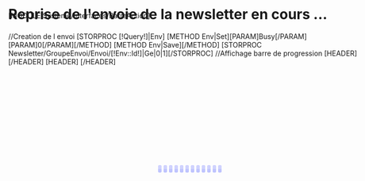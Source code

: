 <div class="ContenuEntete"> 
	[MODULE Systeme/Interfaces/BarreAction]
</div>

<div class="ContenuData"> 
	<div class="Panel"  style="position:absolute;top:0;bottom:0px;">
		<h1>Reprise de l'envoie de la newsletter en cours ... </h1>
		//Creation de l envoi
		[STORPROC [!Query!]|Env]
			[METHOD Env|Set][PARAM]Busy[/PARAM][PARAM]0[/PARAM][/METHOD]
			[METHOD Env|Save][/METHOD]
			[STORPROC Newsletter/GroupeEnvoi/Envoi/[!Env::Id!]|Ge|0|1][/STORPROC]
			//Affichage barre de progression
			[HEADER]<script type='text/javascript' src='/Skins/AdminV2/Js/jqueryprogressbar.js'></script>[/HEADER]
			[HEADER]
				<style>
				/* progress bar container */  #progressbar{    border:1px solid black;    width:74%;    height:20px;    position:relative;    color:black;   }  /* color bar */  #progressbar div.progress{    position:absolute;    width:0;    height:100%;    overflow:hidden;    background-color:#369;  }  /* text on bar */  #progressbar div.progress .text{    position:absolute;    text-align:center;    color:white;  top:5px;}  /* text off bar */  #progressbar div.text{    position:absolute;    width:100%;    height:100%;    text-align:center;  top:5px;}
				</style>
			[/HEADER]
			<div id="progress" style="margin:auto;width:300px;height:15px;margin-top:200px;text-align:center;"><img src="/Skins/AdminV2/Img/ajax-loader.gif" style="width:128px;height:15px;"/> </div>
			<script>
				//Script de progression de l envoi de mail
				var pct=0;
				var handle=0;
				function update(){
					//On va cherche l information de progression
					var Url = "/Newsletter/Envoi/[!Env::Id!]/getProgress.htm";
					var Aja = new Request.HTML().get('Url');
					Ajax.addEvent('success',setValue);
				}
				function setValue(Val) {
					if(Val>=100){
						clearInterval(handle);
						$$("#run").value("start");
						pct=0;
					}
					
				}
				function start(){
					handle=setInterval("update()",2000);
				}
				//Demarrage Envoi
				Req = new Request.HTML({
				        url:"/[!Query!]/EnvoiProcess.htm?Form_GroupEnvoi=[!Ge::Id!]&Env=[!Env::Id!]",
					method:"GET",
					async:true,
					onSuccess:function (data) {
						document.getElementById('progress').innerHTML = "ENVOI TERMINE AVEC SUCCES.";
					}
				});
				Req.send();
				//Demarrage barre de progression
				//start();
			</script>

		[/STORPROC]
	</div>
</div>